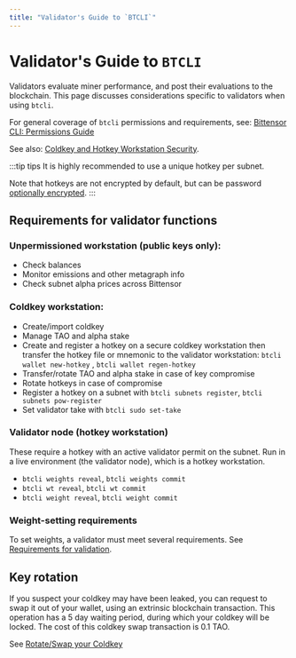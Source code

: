 ```yaml
---
title: "Validator's Guide to `BTCLI`"
---
```


# Validator's Guide to `BTCLI`

Validators evaluate miner performance, and post their evaluations to the blockchain. This page discusses considerations specific to validators when using `btcli`.

For general coverage of `btcli` permissions and requirements, see: [Bittensor CLI: Permissions Guide](../btcli-permissions)

See also: [Coldkey and Hotkey Workstation Security](../getting-started/coldkey-hotkey-security).

:::tip tips
It is highly recommended to use a unique hotkey per subnet.

Note that hotkeys are not encrypted by default, but can be password [optionally encrypted](../working-with-keys#encrypting-the-hotkey).
:::

## Requirements for validator functions

### Unpermissioned workstation (public keys only):
- Check balances
- Monitor emissions and other metagraph info
- Check subnet alpha prices across Bittensor

### Coldkey workstation:
- Create/import coldkey
- Manage TAO and alpha stake
- Create and register a hotkey on a secure coldkey workstation  then transfer the hotkey file or mnemonic to the validator workstation: `btcli wallet new-hotkey` , `btcli wallet regen-hotkey`
- Transfer/rotate TAO and alpha stake in case of key compromise
- Rotate hotkeys in case of compromise
- Register a hotkey on a subnet with `btcli subnets register`, `btcli subnets pow-register`
- Set validator take with `btcli sudo set-take`

### Validator node (hotkey workstation)

These require a hotkey with an active validator permit on the subnet. Run in a live environment (the validator node), which is a hotkey workstation.

- `btcli weights reveal`, `btcli weights commit`  
- `btcli wt reveal`, `btcli wt commit`  
- `btcli weight reveal`, `btcli weight commit`  

### Weight-setting requirements

To set weights, a validator must meet several requirements. See [Requirements for validation](./#requirements-for-validation).

## Key rotation

If you suspect your coldkey may have been leaked, you can request to swap it out of your wallet, using an extrinsic blockchain transaction. This operation has a 5 day waiting period, during which your coldkey will be locked. The cost of this coldkey swap transaction is 0.1 TAO.

See [Rotate/Swap your Coldkey](../subnets/schedule-coldkey-swap)


